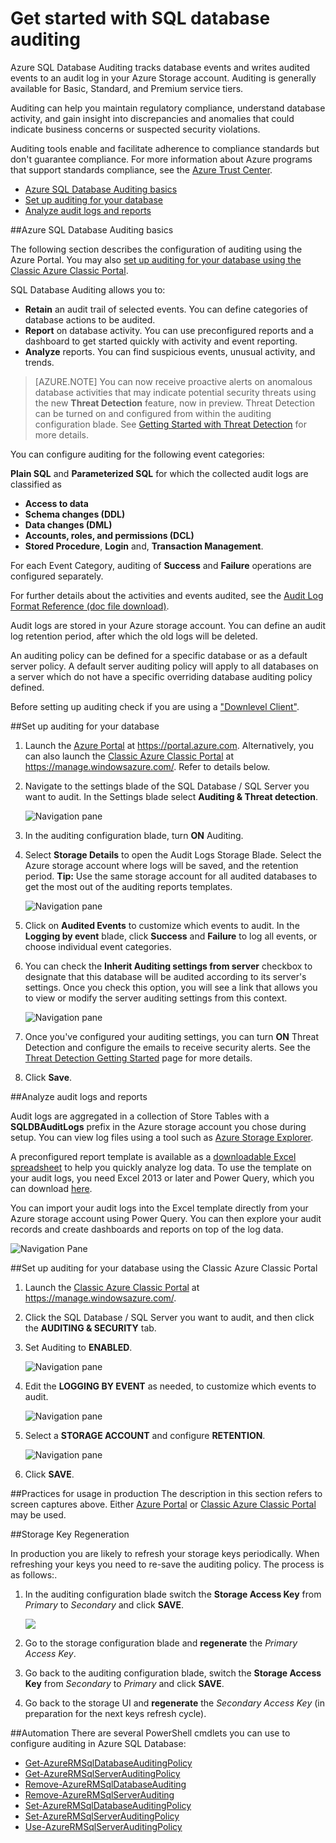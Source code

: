<properties
	pageTitle="Get started with SQL database auditing | Microsoft Azure"
	description="Get started with SQL database auditing"
	services="sql-database"
	documentationCenter=""
	authors="jeffgoll"
	manager="jeffreyg"
	editor=""/>

<tags
	ms.service="sql-database"
	ms.workload="data-management"
	ms.tgt_pltfrm="na"
	ms.devlang="na"
	ms.topic="article"
	ms.date="11/12/2015"
	ms.author="jeffreyg; ronitr"/>
 
# Get started with SQL database auditing
Azure SQL Database Auditing tracks database events and writes audited events to an audit log in your Azure Storage account. Auditing is generally available for Basic, Standard, and Premium service tiers.

Auditing can help you maintain regulatory compliance, understand  database activity, and gain insight into discrepancies and anomalies that could indicate business concerns or suspected security violations.

Auditing tools enable and facilitate adherence to compliance standards but don't guarantee compliance. For more information about Azure programs that support standards compliance, see the [Azure Trust Center](https://azure.microsoft.com/support/trust-center/compliance/).

+ [Azure SQL Database Auditing basics]
+ [Set up auditing for your database]
+ [Analyze audit logs and reports]

##<a id="subheading-1"></a>Azure SQL Database Auditing basics

The following section describes the configuration of auditing using the Azure Portal. You may also [set up auditing for your database using the Classic Azure Classic Portal].

SQL Database Auditing allows you to:

- **Retain** an audit trail of selected events. You can define categories of database actions to be audited.
- **Report** on database activity. You can use preconfigured reports and a dashboard to get started quickly with activity and event reporting.
- **Analyze** reports. You can find suspicious events, unusual activity, and trends.

> [AZURE.NOTE] You can now receive proactive alerts on anomalous database activities that may indicate potential security threats using the new **Threat Detection** feature, now in preview. Threat Detection can be turned on and configured from within the auditing configuration blade. See [Getting Started with Threat Detection](sql-database-threat-detection-get-started.md) for more details.

You can configure auditing for the following event categories:

**Plain SQL** and **Parameterized SQL** for which the collected audit logs are classified as  

- **Access to data**
- **Schema changes (DDL)**
- **Data changes (DML)**
- **Accounts, roles, and permissions (DCL)**
- **Stored Procedure**, **Login** and, **Transaction Management**.

For each Event Category, auditing of **Success** and **Failure** operations are configured separately.

For further details about the activities and events audited, see the [Audit Log Format Reference (doc file download)](http://go.microsoft.com/fwlink/?LinkId=506733).

Audit logs are stored in your Azure storage account. You can define an audit log retention period, after which the old logs will be deleted.

An auditing policy can be defined for a specific database or as a default server policy. A default server auditing policy will apply to all databases on a server which do not have a specific overriding database auditing policy defined.

Before setting up auditing check if you are using a ["Downlevel Client"](sql-database-auditing-and-dynamic-data-masking-downlevel-clients.md).


##<a id="subheading-2"></a>Set up auditing for your database

1. Launch the [Azure Portal](https://portal.azure.com) at https://portal.azure.com. Alternatively, you can also launch the [Classic Azure Classic Portal](https://manage.windowsazure.com/) at https://manage.windowsazure.com/. Refer to details below.

2. Navigate to the settings blade of the SQL Database / SQL Server you want to audit. In the Settings blade select **Auditing & Threat detection**.

	![Navigation pane][1]

3. In the auditing configuration blade, turn **ON** Auditing.

4. Select **Storage Details** to open the Audit Logs Storage Blade. Select the Azure storage account where logs will be saved, and the retention period. **Tip:** Use the same storage account for all audited databases to get the most out of the auditing reports templates.

	![Navigation pane][2]

5. Click on **Audited Events** to customize which events to audit. In the **Logging by event** blade, click **Success** and **Failure** to log all events, or choose individual event categories.


6. You can check the **Inherit Auditing settings from server** checkbox to designate that this database will be audited according to its server's settings. Once you check this option, you will see a link that allows you to view or modify the server auditing settings from this context.

	![Navigation pane][3]

7. Once you've configured your auditing settings, you can turn **ON** Threat Detection and configure the emails to receive security alerts. See the [Threat Detection Getting Started](sql-database-threat-detection-get-started.md) page for more details.

8. Click **Save**.



##<a id="subheading-3"></a>Analyze audit logs and reports

Audit logs are aggregated in a collection of Store Tables with a **SQLDBAuditLogs** prefix in the Azure storage account you chose during setup. You can view log files using a tool such as [Azure Storage Explorer](http://azurestorageexplorer.codeplex.com/).

A preconfigured report template is available as a [downloadable Excel spreadsheet](http://go.microsoft.com/fwlink/?LinkId=403540) to help you quickly analyze log data. To use the template on your audit logs, you need Excel 2013 or later and Power Query, which you can download [here](http://www.microsoft.com/download/details.aspx?id=39379).

You can import your audit logs into the Excel template directly from your Azure storage account using Power Query. You can then explore your audit records and create dashboards and reports on top of the log data.


![Navigation Pane][4]


##<a id="subheading-4"></a>Set up auditing for your database using the Classic Azure Classic Portal

1. Launch the [Classic Azure Classic Portal](https://manage.windowsazure.com/) at https://manage.windowsazure.com/.

2. Click the SQL Database / SQL Server you want to audit, and then click the **AUDITING & SECURITY** tab.

3. Set Auditing to **ENABLED**.

	![Navigation pane][5]

4. Edit the **LOGGING BY EVENT** as needed, to customize which events to audit.

	![Navigation pane][6]

5. Select a **STORAGE ACCOUNT** and configure **RETENTION**.

	![Navigation pane][7]

6. Click **SAVE**.




##<a id="subheading-5">Practices for usage in production</a>
The description in this section refers to screen captures above. Either [Azure Portal](https://portal.azure.com) or [Classic Azure Classic Portal](https://manage.windowsazure.com/) may be used.


##<a id="subheading-6"></a>Storage Key Regeneration

In production you are likely to refresh your storage keys periodically. When refreshing your keys you need to re-save the auditing policy. The process is as follows:.


1. In the auditing configuration blade switch the **Storage Access Key** from *Primary* to *Secondary* and click **SAVE**.

	![][8]

2. Go to the storage configuration blade and **regenerate** the *Primary Access Key*.

3. Go back to the auditing configuration blade, switch the **Storage Access Key** from *Secondary* to *Primary* and click **SAVE**.

4. Go back to the storage UI and **regenerate** the *Secondary Access Key* (in preparation for the next keys refresh cycle).
  
##<a id="subheading-7"></a>Automation
There are several PowerShell cmdlets you can use to configure auditing in Azure SQL Database:

- [Get-AzureRMSqlDatabaseAuditingPolicy](https://msdn.microsoft.com/library/azure/mt603731.aspx)
- [Get-AzureRMSqlServerAuditingPolicy](https://msdn.microsoft.com/library/azure/mt619329.aspx)
- [Remove-AzureRMSqlDatabaseAuditing](https://msdn.microsoft.com/library/azure/mt603796.aspx)
- [Remove-AzureRMSqlServerAuditing](https://msdn.microsoft.com/library/azure/mt603574.aspx)
- [Set-AzureRMSqlDatabaseAuditingPolicy](https://msdn.microsoft.com/library/azure/mt603531.aspx)
- [Set-AzureRMSqlServerAuditingPolicy](https://msdn.microsoft.com/library/azure/mt603794.aspx)
- [Use-AzureRMSqlServerAuditingPolicy](https://msdn.microsoft.com/library/azure/mt619353.aspx)




<!--Anchors-->
[Azure SQL Database Auditing basics]: #subheading-1
[Set up auditing for your database]: #subheading-2
[Analyze audit logs and reports]: #subheading-3
[Set up auditing for your database using the Classic Azure Classic Portal]: #subheading-4
[Practices for usage in production]: #subheading-5
[Storage Key Regeneration]: #subheading-6
[Automation]: #subheading-7


<!--Image references-->
[1]: ./media/sql-database-auditing-get-started/1_auditing_get_started_settings.png
[2]: ./media/sql-database-auditing-get-started/2_auditing_get_started_storage_account.png
[3]: ./media/sql-database-auditing-get-started/3_auditing_get_started_inherit_from_server.png
[4]: ./media/sql-database-auditing-get-started/4_auditing_get_started_report_template.png
[5]: ./media/sql-database-auditing-get-started/5_auditing_get_started_classic_portal_enable.png
[6]: ./media/sql-database-auditing-get-started/6_auditing_get_started_classic_portal_events.png
[7]: ./media/sql-database-auditing-get-started/7_auditing_get_started_classic_portal_storage.png
[8]: ./media/sql-database-auditing-get-started/8_auditing_get_started_storage_key_rotation.png


 
